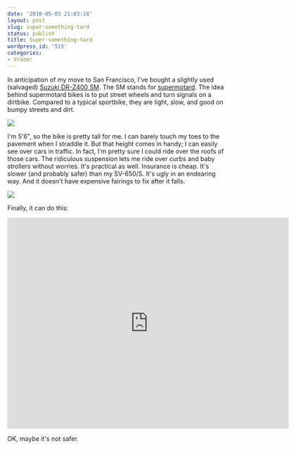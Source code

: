 ```yaml
---
date: '2010-05-03 21:03:18'
layout: post
slug: super-something-tard
status: publish
title: Super-something-tard
wordpress_id: '515'
categories:
- Vroom!
---
```


In anticipation of my move to San Francisco, I've bought a slightly used (salvaged) [Suzuki DR-Z400 SM](http://en.wikipedia.org/wiki/Suzuki_DR-Z400). The SM stands for [supermotard](http://en.wikipedia.org/wiki/Supermotard). The idea behind supermotard bikes is to put street wheels and turn signals on a dirtbike. Compared to a typical sportbike, they are light, slow, and good on bumpy streets and dirt. 

[![](/images/DSC_7304-500x487.jpg)](/images/DSC_7304.jpg)

I'm 5'6", so the bike is pretty tall for me. I can barely touch my toes to the pavement when I straddle it. But that height comes in handy; I can easily see over cars in traffic. In fact, I'm pretty sure I could ride over the roofs of those cars. The ridiculous suspension lets me ride over curbs and baby strollers without worries. It's practical as well. Insurance is cheap. It's slower (and probably safer) than my SV-650/S. It's ugly in an endearing way. And it doesn't have expensive fairings to fix after it falls. 

[![](/images/DSC_7306-500x476.jpg)](/images/DSC_7306.jpg)

Finally, it can do this: 

<embed src="https://www.youtube.com/v/U_Xkywi5XGM?version=3&amp;hl=en_US&amp;rel=0" width="640" height="480" allowscriptaccess="always" allowfullscreen="true" type="application/x-shockwave-flash">

</embed>

OK, maybe it's not safer.
